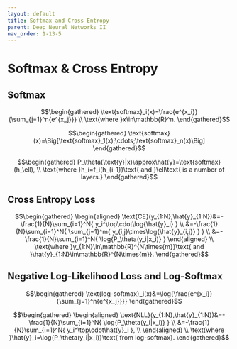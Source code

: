 ```yaml
---
layout: default
title: Softmax and Cross Entropy
parent: Deep Neural Networks II
nav_order: 1-13-5
---
```


# Softmax & Cross Entropy

## Softmax

$$\begin{gathered}
\text{softmax}_i(x)=\frac{e^{x_i}}{\sum_{j=1}^n{e^{x_j}}} \\
\text{where }x\in\mathbb{R}^n.
\end{gathered}$$

$$\begin{gathered}
\text{softmax}(x)=\Big[\text{softmax}_1(x);\cdots;\text{softmax}_n(x)\Big]
\end{gathered}$$

$$\begin{gathered}
P_\theta(\text{y}|x)\approx\hat{y}=\text{softmax}(h_\ell), \\
\text{where }h_i=f_i(h_{i-1})\text{ and }\ell\text{ is a number of layers.}
\end{gathered}$$

## Cross Entropy Loss

$$\begin{gathered}
\begin{aligned}
\text{CE}(y_{1:N},\hat{y}_{1:N})&=-\frac{1}{N}\sum_{i=1}^N{
    y_i^\top\cdot\log{\hat{y}_i}
} \\
&=-\frac{1}{N}\sum_{i=1}^N{
    \sum_{j=1}^m{
        y_{i,j}\times\log{\hat{y}_{i,j}}
    }
} \\
&=-\frac{1}{N}\sum_{i=1}^N{
    \log{P_\theta(y_i|x_i)}
}
\end{aligned} \\
\text{where }y_{1:N}\in\mathbb{R}^{N\times{m}}\text{ and }\hat{y}_{1:N}\in\mathbb{R}^{N\times{m}}.
\end{gathered}$$

## Negative Log-Likelihood Loss and Log-Softmax

$$\begin{gathered}
\text{log-softmax}_i(x)&=\log{\frac{e^{x_i}}{\sum_{j=1}^n{e^{x_j}}}}
\end{gathered}$$

$$\begin{gathered}
\begin{aligned}
\text{NLL}(y_{1:N},\hat{y}_{1:N})&=-\frac{1}{N}\sum_{i=1}^N{
    \log{P_\theta(y_i|x_i)}
} \\
&=-\frac{1}{N}\sum_{i=1}^N{
    y_i^\top\cdot\hat{y}_i
}, \\
\end{aligned} \\
\text{where }\hat{y}_i=\log{P_\theta(y_i|x_i)}\text{ from log-softmax}.
\end{gathered}$$

